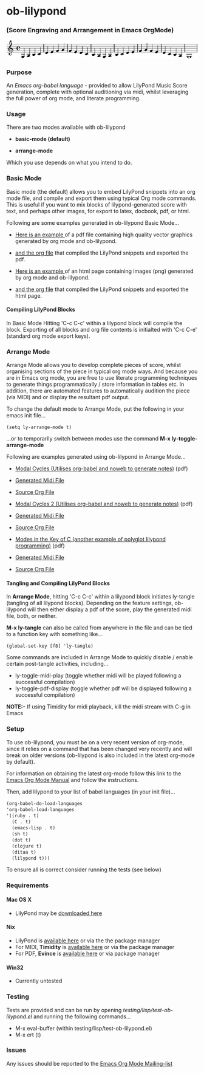 # ob-lilypond 

### (Score Engraving and Arrangement in Emacs OrgMode)

![mixolydian-mode](https://github.com/mjago/ob-lilypond/raw/master/examples/basic-mode/html-example/mixolydian.png)

### Purpose
An _Emacs org-babel language_ - provided to allow LilyPond Music Score generation, complete 
with optional auditioning via midi, whilst leveraging the full power of org mode, and literate programming.

### Usage
There are two modes available with ob-lilypond

  - **basic-mode (default)**

  - **arrange-mode**

Which you use depends on what you intend to do.

### Basic Mode
Basic mode (the default) allows you to embed LilyPond snippets into an org mode file, and 
compile and export them using typical Org mode commands. This is useful if you want to mix 
blocks of lilypond-generated score with text, and perhaps other images, for export to latex, 
docbook, pdf, or html.

Following are some examples generated in ob-lilypond Basic Mode...

 - [Here is an example ](https://github.com/mjago/ob-lilypond/blob/master/examples/basic-mode/pdf-example/pdf-example.pdf?raw=true) of a pdf file containing high quality vector graphics generated by org mode and ob-lilypond.
 - [and the org file](https://raw.github.com/mjago/ob-lilypond/master/examples/basic-mode/pdf-example/pdf-example.org) that compiled the LilyPond snippets and exported the pdf.

 - [Here is an example ](https://github.com/mjago/ob-lilypond/raw/master/examples/basic-mode/html-example/html-example.html) of an html page containing images (png) generated by org mode and ob-lilypond.
 - [and the org file](https://raw.github.com/mjago/ob-lilypond/master/examples/basic-mode/html-example/html-example.org) that compiled the LilyPond snippets and exported the html page.

#### Compiling LilyPond Blocks
In Basic Mode Hitting 'C-c C-c' within a lilypond block will compile the block. Exporting of all blocks and org file contents is initialted with 'C-c C-e' (standard org mode export keys). 

### Arrange Mode
Arrange Mode allows you to develop complete pieces of score, whilst
organising sections of the piece in typical org mode ways. And because
you are in Emacs org mode, you are free to use literate programming
techniques to generate things programmatically / store information in
tables etc. In addition, there are automated features to automatically
audition the piece (via MIDI) and or display the resultant pdf output.

To change the default mode to Arrange Mode, put the following in your emacs init file...

    (setq ly-arrange-mode t)

...or to temporarily switch between modes use the command **M-x ly-toggle-arrange-mode**

Following are examples generated using ob-lilypond in Arrange Mode...

 - [Modal Cycles (Utilises org-babel and noweb to generate notes)](https://github.com/mjago/ob-lilypond/blob/master/examples/arrange-mode/Modal-Cycle/modal-cycle.pdf?raw=true) (pdf)
 - [Generated Midi File](https://github.com/mjago/ob-lilypond/blob/master/examples/arrange-mode/Modal-Cycle/modal-cycle.midi?raw=true)
 - [Source Org File](https://raw.github.com/mjago/ob-lilypond/master/examples/arrange-mode/Modal-Cycle/modal-cycle.org)

 - [Modal Cycles 2 (Utilises org-babel and noweb to generate notes)](https://github.com/mjago/ob-lilypond/blob/master/examples/arrange-mode/Modal-Cycle-2/modal-cycle-2.pdf?raw=true) (pdf)
 - [Generated Midi File](https://github.com/mjago/ob-lilypond/blob/master/examples/arrange-mode/Modal-Cycle-2/modal-cycle-2.midi?raw=true)
 - [Source Org File](https://raw.github.com/mjago/ob-lilypond/master/examples/arrange-mode/Modal-Cycle-2/modal-cycle-2.org)

 - [Modes in the Key of C (another example of polyglot lilypond programming)](https://github.com/mjago/ob-lilypond/blob/master/examples/arrange-mode/Modes-in-Key-of-C/modes-in-key-of-c.pdf?raw=true) (pdf)
 - [Generated Midi File](https://github.com/mjago/ob-lilypond/blob/master/examples/arrange-mode/Modes-in-Key-of-C/modes-in-key-of-c.midi?raw=true)
 - [Source Org File](https://raw.github.com/mjago/ob-lilypond/master/examples/arrange-mode/Modes-in-Key-of-C/modes-in-key-of-c.org)

#### Tangling and Compiling LilyPond Blocks
In **Arrange Mode**, hitting 'C-c C-c' within a lilypond block initiates ly-tangle (tangling of all
lilypond blocks). Depending on the feature settings, ob-lilypond will then either display a pdf of the score, play the generated midi file, both, or neither. 

**M-x ly-tangle** can also be called from anywhere in the file
and can be tied to a function key with something like...

    (global-set-key [f8] 'ly-tangle)

Some commands are included in Arrange Mode to quickly disable / enable certain post-tangle
activities, including...

 - ly-toggle-midi-play (toggle whether midi will be played following a successful compilation)
 - ly-toggle-pdf-display (toggle whether pdf will be displayed following a successful compilation)

**NOTE:-** If using Timidity for midi playback, kill the midi stream with C-g in Emacs

### Setup
To use ob-lilypond, you must be on a very recent version of org-mode,
since it relies on a command that has been changed very recently and will break on older versions (ob-lilypond is also included in the latest org-mode by default).

For information on obtaining the latest org-mode follow this link
to the [Emacs Org Mode Manual](http://orgmode.org/manual/Installation.html) and follow the instructions.

Then, add lilypond to your list of babel languages (in your init file)...

    (org-babel-do-load-languages
    'org-babel-load-languages
    '((ruby . t)
      (C . t)
      (emacs-lisp . t)
      (sh t)
      (dot t)
      (clojure t)
      (ditaa t)
      (lilypond t)))

To ensure all is correct consider running the tests (see below)

### Requirements

#### Mac OS X
 - LilyPond may be [downloaded here](http://lilypond.org/)

#### Nix
  - LilyPond is [available here](http://lilypond.org/) or via the the package manager
  - For MIDI, **Timidity** is [available here](http://timidity.sourceforge.net/) or via the package manager
  - For PDF, **Evince** is [available here](http://live.gnome.org/Evince/Downloads) or via package manager

#### Win32
 - Currently untested

### Testing
Tests are provided and can be run by opening _testing/lisp/test-ob-lilypond.el_ and running the following commands...

  - M-x eval-buffer (within testing/lisp/test-ob-lilypond.el)
  - M-x ert (t) 

### Issues
Any issues should be reported to the [Emacs Org Mode Mailing-list](http://orgmode.org)

